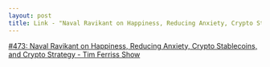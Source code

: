 ```yaml
---
layout: post
title: Link - "Naval Ravikant on Happiness, Reducing Anxiety, Crypto Stablecoins, and Crypto Strategy - Tim Ferriss Show"
---
```


[#473: Naval Ravikant on Happiness, Reducing Anxiety, Crypto Stablecoins, and Crypto Strategy - Tim Ferriss Show](https://podcasts.apple.com/de/podcast/the-tim-ferriss-show/id863897795?i=1000494834273)